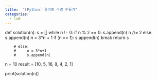 ```yaml
---
title:  "[Python] 콜라츠 수열 만들기"
categories:
  - lv0
---
```


def solution(n):
    s = []
    while n != 0:
        if n % 2 == 0:
            s.append(n)
            n //= 2
        else:
            s.append(n)
            n = 3*n + 1
        if (n == 1):
            s.append(n) 
            break
    return s

        # else:
        #     n = 3*n+1
        #     s.append(n)
n = 10
result = [10, 5, 16, 8, 4, 2, 1]

print(solution(n))